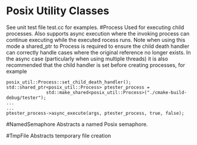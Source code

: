 Posix Utility Classes
======================
See unit test file test.cc for examples.
#Process 
Used for executing child processes. Also supports async execution where the invoking process
can continue executing while the executed rocess runs. Note when using this mode a shared_ptr
to Process is required to ensure the child death handler can correctly handle cases where the
original reference no longer exists. In the async case (particularly when using multiple threads)
 it is also recommended that the child handler is set before creating processes, for example 
~~~~
posix_util::Process::set_child_death_handler();
std::shared_ptr<posix_util::Process> ptester_process =
               std::make_shared<posix_util::Process>("./cmake-build-debug/tester");
...
...
ptester_process->async_execute(args, ptester_process, true, false);               
~~~~

#NamedSemaphore
Abstracts a named Posix semaphore.

#TmpFile
Abstracts temporary file creation
